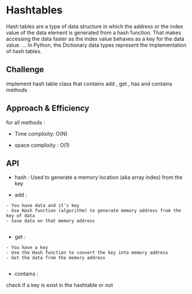 # Hashtables

Hash tables are a type of data structure in which the address or the index value of the data element is generated from a hash function. That makes accessing the data faster as the index value behaves as a key for the data value. ... In Python, the Dictionary data types represent the implementation of hash tables.

## Challenge

implement hash table class that contains add , get , has and contains methods


## Approach & Efficiency

for all methods :

- Time complixity: O(N)

- space complixity : O(1)


## API


- hash : Used to generate a memory location (aka array index) from the key

- add :

```
- You have data and it's key
- Use Hash function (algorithm) to generate memory address from the key of data
- Save data on that memory address


```

- get :

```
- You have a key
- Use the Hash function to convert the key into memory address
- Get the data from the memory address


```

- contains :

check if a key is exist in the hashtable or not